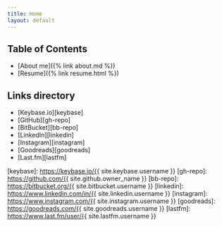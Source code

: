 ```yaml
---
title: Home
layout: default
---
```


## Table of Contents

* [About me]({% link about.md %})
* [Resume]({% link resume.html %})

## Links directory
* [Keybase.io][keybase]
* [GitHub][gh-repo]
* [BitBucket][bb-repo]
* [LinkedIn][linkedin]
* [Instagram][instagram]
* [Goodreads][goodreads]
* [Last.fm][lastfm]

[keybase]: https://keybase.io/{{ site.keybase.username }}
[gh-repo]: https://github.com/{{ site.github.owner_name }}
[bb-repo]: https://bitbucket.org/{{ site.bitbucket.username }}
[linkedin]: https://www.linkedin.com/in/{{ site.linkedin.username }}
[instagram]: https://www.instagram.com/{{ site.instagram.username }}
[goodreads]: https://goodreads.com/{{ site.goodreads.username }}
[lastfm]: https://www.last.fm/user/{{ site.lastfm.username }}
